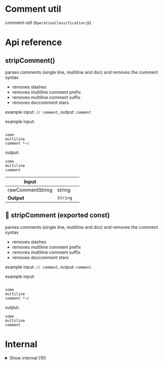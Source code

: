 # Comment util

comment-util (`OperationClassification` js)



# Api reference

## stripComment()

parses comments (single line, multiline and doc) and removes the comment syntax

- removes slashes
- removes multiline comment prefix
- removes multiline comment suffix
- removes doccomment stars

example input: `// comment`, output: `comment`

example input:
```

some
multiline
comment *~/
```
output:
```
some
multiline
comment
```


| Input      |    |    |
| ---------- | -- | -- |
| rawCommentString | string |  |
| **Output** | `String`   |    |



## 📄 stripComment (exported const)

parses comments (single line, multiline and doc) and removes the comment syntax

- removes slashes
- removes multiline comment prefix
- removes multiline comment suffix
- removes doccomment stars

example input: `// comment`, output: `comment`

example input:
```

some
multiline
comment *~/
```
output:
```
some
multiline
comment
```

# Internal

<details><summary>Show internal (10)</summary>
    
  # stripCommentEnd()

only strip slahes for single-line comments


| Input      |    |    |
| ---------- | -- | -- |
| trimmedLine | string |  |
| **Output** |    |    |



## stripCommentStart()

| Input      |    |    |
| ---------- | -- | -- |
| trimmedLine | string |  |
| **Output** |    |    |



## stripSlashes()

| Input      |    |    |
| ---------- | -- | -- |
| trimmedLine | string |  |
| **Output** |    |    |



## stripStar()

| Input      |    |    |
| ---------- | -- | -- |
| trimmedLine | string |  |
| **Output** |    |    |



## trim()

| Input      |    |    |
| ---------- | -- | -- |
| string | string |  |
| **Output** |    |    |



## 📄 stripCommentEnd (exported const)

## 📄 stripCommentStart (exported const)

## 📄 stripSlashes (exported const)

## 📄 stripStar (exported const)

## 📄 trim (exported const)

  </details>


